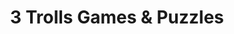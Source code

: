 ---
title: "3 Trolls Games & Puzzles"
url: /chelmsford/3-trolls-games-und-puzzles/
shop: Spielzeug
---